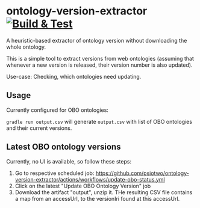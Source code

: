 # ontology-version-extractor [![Build & Test](https://github.com/psiotwo/ontology-version-extractor/actions/workflows/build.yml/badge.svg)](https://github.com/psiotwo/ontology-version-extractor/actions/workflows/build.yml)
A heuristic-based extractor of ontology version without downloading the whole ontology.

This is a simple tool to extract versions from web ontologies (assuming that whenever a new version is released, their version number is also updated).

Use-case: Checking, which ontologies need updating.

## Usage

Currently configured for OBO ontologies:

`gradle run output.csv` will generate `output.csv` with list of OBO ontologies and their current versions.

## Latest OBO ontology versions

Currently, no UI is available, so follow these steps:
1) Go to respective scheduled job: https://github.com/psiotwo/ontology-version-extractor/actions/workflows/update-obo-status.yml
2) Click on the latest "Update OBO Ontology Version" job
3) Download the artifact "output", unzip it. THe resulting CSV file contains a map from an accessUrl, to the versionIri found at this accessUrl.
